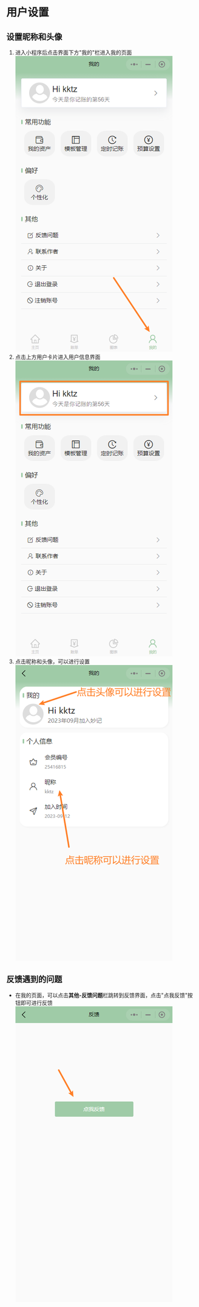 # 用户设置
## 设置昵称和头像
1. 进入小程序后点击界面下方"我的"栏进入我的页面  
![用户界面](./userPage.png)
2. 点击上方用户卡片进入用户信息界面  
![用户界面](./userPage2.png)
3. 点击昵称和头像，可以进行设置
![用户界面](./userPage3.png)

## 反馈遇到的问题
- 在我的页面，可以点击**其他-反馈问题**栏跳转到反馈界面，点击"点我反馈"按钮即可进行反馈
![反馈](./userPage4.png)
